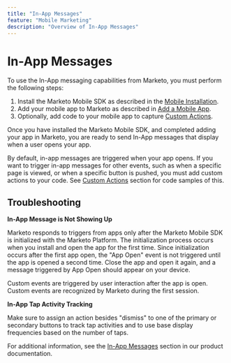 ```yaml
---
title: "In-App Messages"
feature: "Mobile Marketing"
description: "Overview of In-App Messages"
---
```


# In-App Messages

To use the In-App messaging capabilities from Marketo, you must perform the following steps:

1. Install the Marketo Mobile SDK as described in the [Mobile Installation](installation.md).
1. Add your mobile app to Marketo as described in [Add a Mobile App](https://experienceleague.adobe.com/en/docs/marketo/using/product-docs/mobile-marketing/admin/add-a-mobile-app).
1. Optionally, add code to your mobile app to capture [Custom Actions](custom-actions.md).

Once you have installed the Marketo Mobile SDK, and completed adding your app in Marketo, you are ready to send In-App messages that display when a user opens your app.

By default, in-app messages are triggered when your app opens. If you want to trigger in-app messages for other events, such as when a specific page is viewed, or when a specific button is pushed, you must add custom actions to your code. See [Custom Actions](/mobile/custom-actions/) section for code samples of this.

## Troubleshooting

**In-App Message is Not Showing Up**

Marketo responds to triggers from apps only after the Marketo Mobile SDK is initialized with the Marketo Platform. The initialization process occurs when you install and open the app for the first time. Since initialization occurs after the first app open, the "App Open" event is not triggered until the app is opened a second time. Close the app and open it again, and a message triggered by App Open should appear on your device.

Custom events are triggered by user interaction after the app is open. Custom events are recognized by Marketo during the first session.

**In-App Tap Activity Tracking**

Make sure to assign an action besides "dismiss" to one of the primary or secondary buttons to track tap activities and to use base display frequencies based on the number of taps.

For additional information, see the [In-App Messages](https://experienceleague.adobe.com/en/docs/marketo/using/product-docs/mobile-marketing/in-app-messages/creating-in-app-messages/create-an-in-app-message) section in our product documentation.
